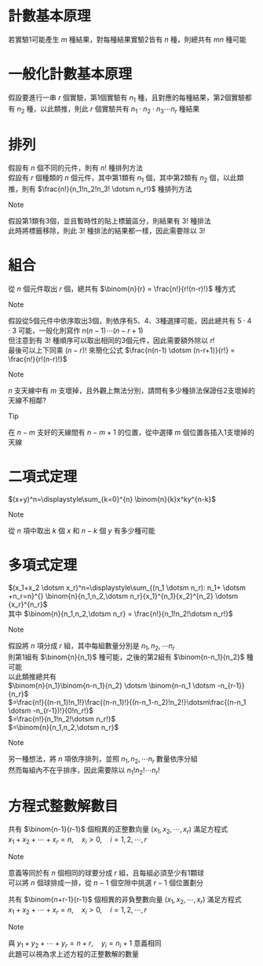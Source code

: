 # 計數基本原理  
若實驗1可能產生 $m$ 種結果，對每種結果實驗2皆有 $n$ 種，則總共有 $mn$ 種可能  
# 一般化計數基本原理  
假設要進行一串 $r$ 個實驗，第1個實驗有 $n_1$ 種，且對應的每種結果，第2個實驗都有 $n_2$ 種，以此類推，則此 $r$ 個實驗共有 $n_1 \cdot n_2 \cdot n_3 \dotsm n_r$ 種結果
# 排列
假設有 $n$ 個不同的元件，則有 $n!$ 種排列方法  
假設有 $r$ 個種類的 $n$ 個元件，其中第1類有 $n_1$ 個，其中第2類有 $n_2$ 個，以此類推，則有 $\frac{n!}{n_1!n_2!n_3! \dotsm n_r!}$ 種排列方法  
> [!NOTE]
> 假設第1類有3個，並且暫時性的貼上標籤區分，則結果有 $3!$ 種排法  
> 此時將標籤移除，則此 $3!$ 種排法的結果都一樣，因此需要除以 $3!$
# 組合
從 $n$ 個元件取出 $r$ 個，總共有 $\binom{n}{r} = \frac{n!}{r!(n-r)!}$ 種方式
> [!NOTE]
> 假設從5個元件中依序取出3個，則依序有5、4、3種選擇可能，因此總共有 $5 \cdot 4 \cdot 3$ 可能，一般化則寫作 $n(n-1) \dotsm (n-r+1)$  
> 但注意到有 $3!$ 種順序可以取出相同的3個元件，因此需要額外除以 $r!$  
> 最後可以上下同乘 $(n-r)!$ 來簡化公式 $\frac{n(n-1) \dotsm (n-r+1)}{r!} = \frac{n!}{r!(n-r)!}$

> [!NOTE]
> $n$ 支天線中有 $m$ 支壞掉，且外觀上無法分別，請問有多少種排法保證任2支壞掉的天線不相鄰?

> [!TIP]
> 在 $n-m$ 支好的天線間有 $n-m+1$ 的位置，從中選擇 $m$ 個位置各插入1支壞掉的天線
# 二項式定理
$(x+y)^n=\displaystyle\sum_{k=0}^{n} \binom{n}{k}x^ky^{n-k}$
> [!NOTE]
> 從 $n$ 項中取出 $k$ 個 $x$ 和 $n-k$ 個 $y$ 有多少種可能
# 多項式定理
$(x_1+x_2 \dotsm x_r)^n=\displaystyle\sum_{(n_1 \dotsm n_r): n_1+ \dotsm +n_r=n}^{} \binom{n}{n_1,n_2,\dotsm n_r}{x_1}^{n_1}{x_2}^{n_2} \dotsm {x_r}^{n_r}$  
其中 $\binom{n}{n_1,n_2,\dotsm n_r} = \frac{n!}{n_1!n_2!\dotsm n_r!}$
> [!NOTE]
> 假設將 $n$ 項分成 $r$ 組，其中每組數量分別是 $n_1,n_2,\dotsm n_r$  
> 則第1組有 $\binom{n}{n_1}$ 種可能，之後的第2組有 $\binom{n-n_1}{n_2}$ 種可能  
> 以此類推總共有  
> $\binom{n}{n_1}\binom{n-n_1}{n_2} \dotsm \binom{n-n_1 \dotsm -n_{r-1}}{n_r}$  
> $=\frac{n!}{(n-n_1)!n_1!}\frac{(n-n_1)!}{(n-n_1-n_2)!n_2!}\dotsm\frac{(n-n_1 \dotsm -n_{r-1})!}{0!n_r!}$  
> $=\frac{n!}{n_1!n_2!\dotsm n_r!}$  
> $=\binom{n}{n_1,n_2,\dotsm n_r}$

> [!NOTE]
> 另一種想法，將 $n$ 項依序排列，並照 $n_1,n_2,\dotsm n_r$ 數量依序分組  
> 然而每組內不在乎排序，因此需要除以 $n_1!n_2!\dotsm n_r!$

# 方程式整數解數目
共有 $\binom{n-1}{r-1}$ 個相異的正整數向量 $(x_1,x_2,\dotsm,x_r)$ 滿足方程式  
$x_1+x_2+\dotsm+x_r=n,\quad x_i>0,\quad i=1,2,\dotsm,r$
> [!NOTE]
> 意義等同於有 $n$ 個相同的球要分成 $r$ 組，且每組必須至少有1顆球  
> 可以將 $n$ 個球排成一排，從 $n-1$ 個空隙中挑選 $r-1$ 個位置劃分  

共有 $\binom{n+r-1}{r-1}$ 個相異的非負整數向量 $(x_1,x_2,\dotsm,x_r)$ 滿足方程式  
$x_1+x_2+\dotsm+x_r=n,\quad x_i>0,\quad i=1,2,\dotsm,r$  
> [!NOTE]
> 與 $y_1+y_2+\dotsm+y_r=n+r,\quad y_i=n_i+1$ 意義相同  
> 此題可以視為求上述方程的正整數解的數量
